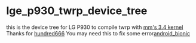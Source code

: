 # lge_p930_twrp_device_tree
this is the device tree for LG P930 to compile twrp with [mm's 3.4 kernel](https://github.com/NitroCM/kernel_lge_iproj)
Thanks for [hundred666](https://github.com/hundred666)
You may need this to fix some error[android_bionic](https://github.com/NitroCM/android_bionic/commit/f052f2ed8dd9c3eada8a6f1bddb0a0ebca3fc632)